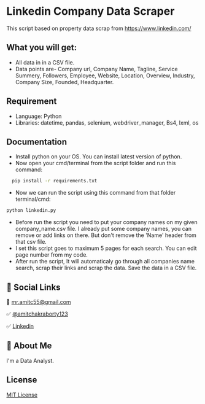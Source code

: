 
# Linkedin Company Data Scraper

This script based on property data scrap from https://www.linkedin.com/


## What you will get:

- All data in in a CSV file.
- Data points are- Company url, Company Name, Tagline, Service Summery, Followers, Employee, Website, Location, Overview, Industry, Company Size, Founded, Headquarter.


## Requirement

- Language: Python
- Libraries: datetime, pandas, selenium, webdriver_manager, Bs4, lxml, os


## Documentation

- Install python on your OS. You can install latest version of python.
- Now open your cmd/terminal from the script folder and run this command:
```bash
  pip install -r requirements.txt
```
- Now we can run the script using this command from that folder terminal/cmd:
```bash
python linkedin.py
```
- Before run the script you need to put your company names on my given company_name.csv file. I already put some company names, you can remove or add links on there. But don't remove the 'Name' header from that csv file.
- I set this script goes to maximum 5 pages for each search. You can edit page number from my code.
- After run the script, It will automaticaly go through all companies name search, scrap their links and scrap the data. Save the data in a CSV file.


## 🔗 Social Links

📧 mr.amitc55@gmail.com

✅ [@amitchakraborty123](https://www.github.com/amitchakraborty123)

✅ [Linkedin](https://www.linkedin.com/in/mrchamit/)
## 🚀 About Me
I'm a Data Analyst.


## License

[MIT License](https://choosealicense.com/licenses/mit/)
